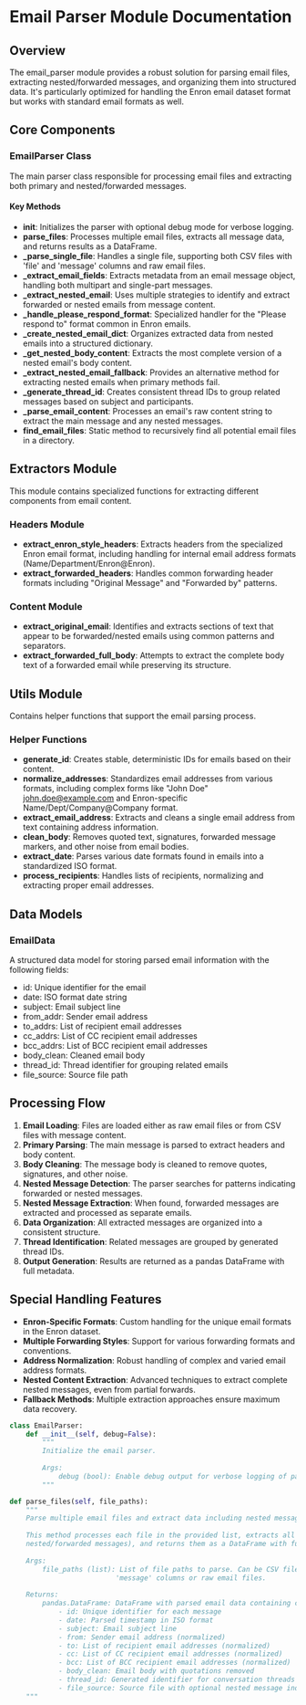 # Email Parser Module Documentation

## Overview

The email_parser module provides a robust solution for parsing email files, extracting nested/forwarded messages, and organizing them into structured data. It's particularly optimized for handling the Enron email dataset format but works with standard email formats as well.

## Core Components

### EmailParser Class

The main parser class responsible for processing email files and extracting both primary and nested/forwarded messages.

#### Key Methods

- **__init__**: Initializes the parser with optional debug mode for verbose logging.
- **parse_files**: Processes multiple email files, extracts all message data, and returns results as a DataFrame.
- **_parse_single_file**: Handles a single file, supporting both CSV files with 'file' and 'message' columns and raw email files.
- **_extract_email_fields**: Extracts metadata from an email message object, handling both multipart and single-part messages.
- **_extract_nested_email**: Uses multiple strategies to identify and extract forwarded or nested emails from message content.
- **_handle_please_respond_format**: Specialized handler for the "Please respond to" format common in Enron emails.
- **_create_nested_email_dict**: Organizes extracted data from nested emails into a structured dictionary.
- **_get_nested_body_content**: Extracts the most complete version of a nested email's body content.
- **_extract_nested_email_fallback**: Provides an alternative method for extracting nested emails when primary methods fail.
- **_generate_thread_id**: Creates consistent thread IDs to group related messages based on subject and participants.
- **_parse_email_content**: Processes an email's raw content string to extract the main message and any nested messages.
- **find_email_files**: Static method to recursively find all potential email files in a directory.

## Extractors Module

This module contains specialized functions for extracting different components from email content.

### Headers Module

- **extract_enron_style_headers**: Extracts headers from the specialized Enron email format, including handling for internal email address formats (Name/Department/Enron@Enron).
- **extract_forwarded_headers**: Handles common forwarding header formats including "Original Message" and "Forwarded by" patterns.

### Content Module

- **extract_original_email**: Identifies and extracts sections of text that appear to be forwarded/nested emails using common patterns and separators.
- **extract_forwarded_full_body**: Attempts to extract the complete body text of a forwarded email while preserving its structure.

## Utils Module

Contains helper functions that support the email parsing process.

### Helper Functions

- **generate_id**: Creates stable, deterministic IDs for emails based on their content.
- **normalize_addresses**: Standardizes email addresses from various formats, including complex forms like "John Doe" <john.doe@example.com> and Enron-specific Name/Dept/Company@Company format.
- **extract_email_address**: Extracts and cleans a single email address from text containing address information.
- **clean_body**: Removes quoted text, signatures, forwarded message markers, and other noise from email bodies.
- **extract_date**: Parses various date formats found in emails into a standardized ISO format.
- **process_recipients**: Handles lists of recipients, normalizing and extracting proper email addresses.

## Data Models

### EmailData

A structured data model for storing parsed email information with the following fields:
- id: Unique identifier for the email
- date: ISO format date string
- subject: Email subject line
- from_addr: Sender email address
- to_addrs: List of recipient email addresses
- cc_addrs: List of CC recipient email addresses
- bcc_addrs: List of BCC recipient email addresses
- body_clean: Cleaned email body
- thread_id: Thread identifier for grouping related emails
- file_source: Source file path

## Processing Flow

1. **Email Loading**: Files are loaded either as raw email files or from CSV files with message content.
2. **Primary Parsing**: The main message is parsed to extract headers and body content.
3. **Body Cleaning**: The message body is cleaned to remove quotes, signatures, and other noise.
4. **Nested Message Detection**: The parser searches for patterns indicating forwarded or nested messages.
5. **Nested Message Extraction**: When found, forwarded messages are extracted and processed as separate emails.
6. **Data Organization**: All extracted messages are organized into a consistent structure.
7. **Thread Identification**: Related messages are grouped by generated thread IDs.
8. **Output Generation**: Results are returned as a pandas DataFrame with full metadata.

## Special Handling Features

- **Enron-Specific Formats**: Custom handling for the unique email formats in the Enron dataset.
- **Multiple Forwarding Styles**: Support for various forwarding formats and conventions.
- **Address Normalization**: Robust handling of complex and varied email address formats.
- **Nested Content Extraction**: Advanced techniques to extract complete nested messages, even from partial forwards.
- **Fallback Methods**: Multiple extraction approaches ensure maximum data recovery.

```python
class EmailParser:
    def __init__(self, debug=False):
        """
        Initialize the email parser.
        
        Args:
            debug (bool): Enable debug output for verbose logging of parsing errors and progress
        """
```

```python
def parse_files(self, file_paths):
    """
    Parse multiple email files and extract data including nested messages.
    
    This method processes each file in the provided list, extracts all emails (including
    nested/forwarded messages), and returns them as a DataFrame with full metadata.
    
    Args:
        file_paths (list): List of file paths to parse. Can be CSV files with 'file' and 
                          'message' columns or raw email files.
        
    Returns:
        pandas.DataFrame: DataFrame with parsed email data containing columns:
            - id: Unique identifier for each message
            - date: Parsed timestamp in ISO format
            - subject: Email subject line
            - from: Sender email address (normalized)
            - to: List of recipient email addresses (normalized)
            - cc: List of CC recipient email addresses (normalized)
            - bcc: List of BCC recipient email addresses (normalized)
            - body_clean: Email body with quotations removed
            - thread_id: Generated identifier for conversation threads
            - file_source: Source file with optional nested message indicator
    """